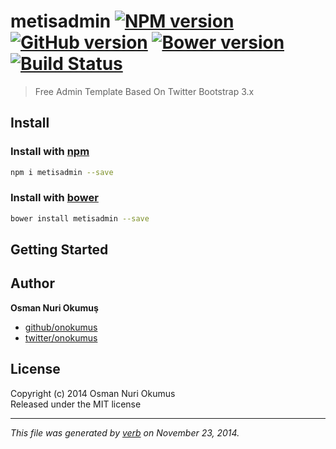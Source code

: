# metisadmin [![NPM version](https://badge.fury.io/js/metisadmin.svg)](http://badge.fury.io/js/metisadmin) [![GitHub version](https://badge.fury.io/gh/onokumus%2Fmetisadmin.svg)](http://badge.fury.io/gh/onokumus%2Fmetisadmin) [![Bower version](https://badge.fury.io/bo/metisadmin.svg)](http://badge.fury.io/bo/metisadmin) [![Build Status](https://travis-ci.org/onokumus/metisadmin.svg)](https://travis-ci.org/onokumus/metisadmin)

> Free Admin Template Based On Twitter Bootstrap 3.x

## Install

### Install with [npm](npmjs.org)

```bash
npm i metisadmin --save
```

### Install with [bower](https://github.com/bower/bower)

```bash
bower install metisadmin --save
```

## Getting Started

## Author
 
**Osman Nuri Okumuş**
 
+ [github/onokumus](https://github.com/onokumus)
+ [twitter/onokumus](http://twitter.com/onokumus) 


## License
Copyright (c) 2014 Osman Nuri Okumus  
Released under the MIT license

***

_This file was generated by [verb](https://github.com/assemble/verb) on November 23, 2014._